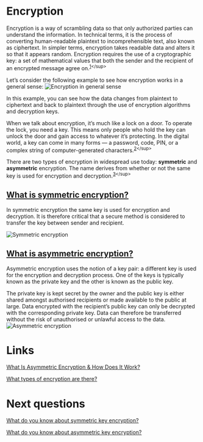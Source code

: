 # Encryption

Encryption is a way of scrambling data so that only authorized parties can understand the information. In technical terms, it is the process of converting human-readable plaintext to incomprehensible text, also known as ciphertext. In simpler terms, encryption takes readable data and alters it so that it appears random. Encryption requires the use of a cryptographic key: a set of mathematical values that both the sender and the recipient of an encrypted message agree on.<sup>[1](https://www.cloudflare.com/learning/ssl/what-is-encryption/#:~:text=Encryption%20is%20a%20way%20of,an%20encrypted%20message%20agree%20on.)</sup>

Let’s consider the following example to see how encryption works in a general sense:
![](./res/encryption_base.png "Encryption in general sense")

In this example, you can see how the data changes from plaintext to ciphertext and back to plaintext through the use of encryption algorithms and decryption keys. 

When we talk about encryption, it’s much like a lock on a door. To operate the lock, you need a key. This means only people who hold the key can unlock the door and gain access to whatever it’s protecting. In the digital world, a key can come in many forms — a password, code, PIN, or a complex string of computer-generated characters.<sup>[2](https://sectigostore.com/blog/what-is-asymmetric-encryption-how-does-it-work/#:~:text=Let%E2%80%99s%20consider%20the,computer%2Dgenerated%20characters.)</sup>

There are two types of encryption in widespread use today: **symmetric** and **asymmetric** encryption. The name derives from whether or not the same key is used for encryption and decryption.<sup>[3](https://ico.org.uk/for-organisations/uk-gdpr-guidance-and-resources/security/encryption/what-types-of-encryption-are-there/#:~:text=There%20are%20two%20types%20of%20encryption%20in%20widespread%20use%20today%3A%20symmetric%20and%20asymmetric%20encryption.%20The%20name%20derives%20from%20whether%20or%20not%20the%20same%20key%20is%20used%20for%20encryption%20and%20decryption.)</sup>

## [What is symmetric encryption?](https://ico.org.uk/for-organisations/uk-gdpr-guidance-and-resources/security/encryption/what-types-of-encryption-are-there/#:~:text=encryption%20and%20decryption.-,What%20is%20symmetric%20encryption%3F,-In%20symmetric%20encryption)

In symmetric encryption the same key is used for encryption and decryption. It is therefore critical that a secure method is considered to transfer the key between sender and recipient.

![](./res/symmetric_base.png "Symmetric encryption")

## [What is asymmetric encryption?](https://ico.org.uk/for-organisations/uk-gdpr-guidance-and-resources/security/encryption/what-types-of-encryption-are-there/#:~:text=encryption%20and%20decryption-,What%20is%20asymmetric%20encryption%3F,-Asymmetric%20encryption%20uses)

Asymmetric encryption uses the notion of a key pair: a different key is used for the encryption and decryption process. One of the keys is typically known as the private key and the other is known as the public key.

The private key is kept secret by the owner and the public key is either shared amongst authorised recipients or made available to the public at large.
Data encrypted with the recipient’s public key can only be decrypted with the corresponding private key. Data can therefore be transferred without the risk of unauthorised or unlawful access to the data.
![](./res/asymmetric_base.png "Asymmetric encryption")

# Links
[What Is Asymmetric Encryption & How Does It Work?](https://sectigostore.com/blog/what-is-asymmetric-encryption-how-does-it-work/)

[What types of encryption are there?](https://ico.org.uk/for-organisations/uk-gdpr-guidance-and-resources/security/encryption/what-types-of-encryption-are-there/)

# Next questions
[What do you know about symmetric key encryption?](https://github.com/Kirchhoff-/Android-Interview-Questions/blob/master/General/What%20do%20you%20know%20about%20Symmetric%20Key%20Encryption.md)

[What do you know about asymmetric key encryption?](https://github.com/Kirchhoff-/Android-Interview-Questions/blob/master/General/What%20do%20you%20know%20about%20asymmetric%20key%20encryption.md)
